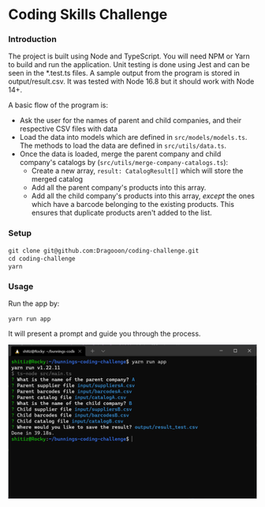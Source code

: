 # Coding Skills Challenge

### Introduction

The project is built using Node and TypeScript. You will need NPM or Yarn to build and run the application. Unit
testing is done using Jest and can be seen in the *.test.ts files. A sample output from the program is stored in output/result.csv. 
It was tested with Node 16.8 but it should work with Node 14+. 

A basic flow of the program is:

- Ask the user for the names of parent and child companies, and their respective CSV files with data
- Load the data into models which are defined in `src/models/models.ts`. The methods to load the data
are defined in `src/utils/data.ts`.
- Once the data is loaded, merge the parent company and child company's catalogs by (`src/utils/merge-company-catalogs.ts`):
    - Create a new array, `result: CatalogResult[]` which will store the merged catalog
    - Add all the parent company's products into this array.
    - Add all the child company's products into this array, *except* the ones which have a barcode belonging to the 
    existing products. This ensures that duplicate products aren't added to the list. 
      
### Setup

```shell
git clone git@github.com:Dragooon/coding-challenge.git
cd coding-challenge
yarn
```

### Usage

Run the app by:

```shell
yarn run app
```
It will present a prompt and guide you through the process. 

![Usage](usage.png)
